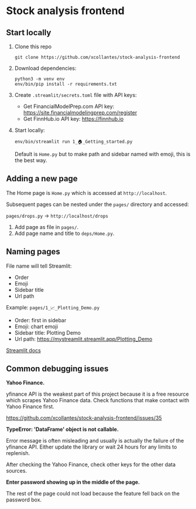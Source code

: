 # Stock analysis frontend

## Start locally

1. Clone this repo

   ```shell
   git clone https://github.com/xcollantes/stock-analysis-frontend
   ```

1. Download dependencies:

   ```shell
   python3 -m venv env
   env/bin/pip install -r requirements.txt
   ```

1. Create `.streamlit/secrets.toml` file with API keys:

   - Get FinancialModelPrep.com API key:
     https://site.financialmodelingprep.com/register
   - Get FinnHub.io API key: https://finnhub.io

1. Start locally:

   ```shell
   env/bin/streamlit run 1_🏠_Getting_started.py
   ```

   Default is `Home.py` but to make path and sidebar named with emoji, this is
   the best way.

## Adding a new page

The Home page is `Home.py` which is accessed at `http://localhost`.

Subsequent pages can be nested under the `pages/` directory and accessed:

`pages/drops.py` -> `http://localhost/drops`

1. Add page as file in `pages/`.
1. Add page name and title to `deps/Home.py`.

## Naming pages

File name will tell Streamlit:

- Order
- Emoji
- Sidebar title
- Url path

Example: `pages/1_📈_Plotting_Demo.py`

- Order: first in sidebar
- Emoji: chart emoji
- Sidebar title: Plotting Demo
- Url path: https://mystreamlit.streamlit.app/Plotting_Demo

[Streamlit docs](https://docs.streamlit.io/library/get-started/multipage-apps/create-a-multipage-app#convert-an-existing-app-into-a-multipage-app)

## Common debugging issues

**Yahoo Finance.**

yfinance API is the weakest part of this project because it is a free resource
which scrapes Yahoo Finance data. Check functions that make contact with Yahoo
Finance first.

https://github.com/xcollantes/stock-analysis-frontend/issues/35

**TypeError: 'DataFrame' object is not callable.**

Error message is often misleading and usually is actually the failure of the
yfinance API. Either update the library or wait 24 hours for any limits to
replenish.

After checking the Yahoo Finance, check other keys for the other data sources.

**Enter password showing up in the middle of the page.**

The rest of the page could not load because the feature fell back on the
password box.
